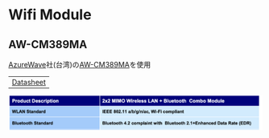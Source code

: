 # Wifi Module

## AW-CM389MA

[AzureWave](http://www.azurewave.com/)社(台湾)の[AW-CM389MA](http://www.azurewave.com/wireless-modules.html)を使用

||
|:--|
|<a href="http://www.azurewave.com/img/wireless-modules/AW-CM389NF_DS_0B_A_STD.pdf" target="_blank">Datasheet</a>|

![](./img/wifi001.png)